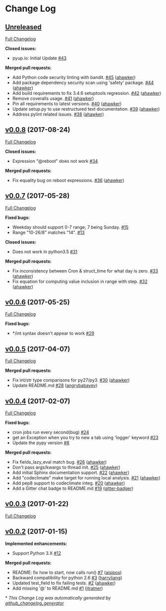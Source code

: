 # Change Log

## [Unreleased](https://github.com/ahawker/crython/tree/HEAD)

[Full Changelog](https://github.com/ahawker/crython/compare/v0.0.8...HEAD)

**Closed issues:**

- pyup.io:  Initial Update [\#43](https://github.com/ahawker/crython/issues/43)

**Merged pull requests:**

- Add Python code security linting with bandit. [\#45](https://github.com/ahawker/crython/pull/45) ([ahawker](https://github.com/ahawker))
- Add package dependency security scan using 'safety' package. [\#44](https://github.com/ahawker/crython/pull/44) ([ahawker](https://github.com/ahawker))
- Add build requirements to fix 3.4.6 setuptools regression. [\#42](https://github.com/ahawker/crython/pull/42) ([ahawker](https://github.com/ahawker))
- Remove coveralls usage. [\#41](https://github.com/ahawker/crython/pull/41) ([ahawker](https://github.com/ahawker))
- Pin all requirements to latest versions. [\#40](https://github.com/ahawker/crython/pull/40) ([ahawker](https://github.com/ahawker))
- Update setup.py to use restructured text documentation. [\#39](https://github.com/ahawker/crython/pull/39) ([ahawker](https://github.com/ahawker))
- Address pylint related issues. [\#38](https://github.com/ahawker/crython/pull/38) ([ahawker](https://github.com/ahawker))

## [v0.0.8](https://github.com/ahawker/crython/tree/v0.0.8) (2017-08-24)
[Full Changelog](https://github.com/ahawker/crython/compare/v0.0.7...v0.0.8)

**Closed issues:**

- Expression "@reboot" does not work [\#34](https://github.com/ahawker/crython/issues/34)

**Merged pull requests:**

- Fix equality bug on reboot expressions. [\#36](https://github.com/ahawker/crython/pull/36) ([ahawker](https://github.com/ahawker))

## [v0.0.7](https://github.com/ahawker/crython/tree/v0.0.7) (2017-05-28)
[Full Changelog](https://github.com/ahawker/crython/compare/v0.0.6...v0.0.7)

**Fixed bugs:**

- Weekday should support 0-7 range; 7 being Sunday. [\#15](https://github.com/ahawker/crython/issues/15)
- Range "10-26/8" matches "14". [\#13](https://github.com/ahawker/crython/issues/13)

**Closed issues:**

- Does not work in python3.5 [\#31](https://github.com/ahawker/crython/issues/31)

**Merged pull requests:**

- Fix inconsistency between Cron & struct\_time for what day is zero. [\#33](https://github.com/ahawker/crython/pull/33) ([ahawker](https://github.com/ahawker))
- Fix equation for computing value inclusion in range with step. [\#32](https://github.com/ahawker/crython/pull/32) ([ahawker](https://github.com/ahawker))

## [v0.0.6](https://github.com/ahawker/crython/tree/v0.0.6) (2017-05-25)
[Full Changelog](https://github.com/ahawker/crython/compare/v0.0.5...v0.0.6)

**Fixed bugs:**

- \*/int syntax doesn't appear to work [\#29](https://github.com/ahawker/crython/issues/29)

## [v0.0.5](https://github.com/ahawker/crython/tree/v0.0.5) (2017-04-07)
[Full Changelog](https://github.com/ahawker/crython/compare/v0.0.4...v0.0.5)

**Merged pull requests:**

- Fix int/str type comparisons for py27/py3. [\#30](https://github.com/ahawker/crython/pull/30) ([ahawker](https://github.com/ahawker))
- Update README.md [\#28](https://github.com/ahawker/crython/pull/28) ([angrybabayev](https://github.com/angrybabayev))

## [v0.0.4](https://github.com/ahawker/crython/tree/v0.0.4) (2017-02-07)
[Full Changelog](https://github.com/ahawker/crython/compare/v0.0.3...v0.0.4)

**Fixed bugs:**

- cron jobs run every second\(bug\) [\#24](https://github.com/ahawker/crython/issues/24)
- get an Exception when you try to new a tab using 'logger' keyword [\#23](https://github.com/ahawker/crython/issues/23)
- Update the pypy version [\#8](https://github.com/ahawker/crython/issues/8)

**Merged pull requests:**

- Fix fields\_lazy\_eval match bug. [\#26](https://github.com/ahawker/crython/pull/26) ([ahawker](https://github.com/ahawker))
- Don't pass args/kwargs to thread init. [\#25](https://github.com/ahawker/crython/pull/25) ([ahawker](https://github.com/ahawker))
- Add initial Sphinx documentation support. [\#22](https://github.com/ahawker/crython/pull/22) ([ahawker](https://github.com/ahawker))
- Add "codeclimate" make target for running local analysis. [\#21](https://github.com/ahawker/crython/pull/21) ([ahawker](https://github.com/ahawker))
- Add pep8 support to codeclimate integ. [\#20](https://github.com/ahawker/crython/pull/20) ([ahawker](https://github.com/ahawker))
- Add a Gitter chat badge to README.md [\#19](https://github.com/ahawker/crython/pull/19) ([gitter-badger](https://github.com/gitter-badger))

## [v0.0.3](https://github.com/ahawker/crython/tree/v0.0.3) (2017-01-22)
[Full Changelog](https://github.com/ahawker/crython/compare/v0.0.2...v0.0.3)

## [v0.0.2](https://github.com/ahawker/crython/tree/v0.0.2) (2017-01-15)
**Implemented enhancements:**

- Support Python 3.X [\#12](https://github.com/ahawker/crython/issues/12)

**Merged pull requests:**

- README: fix how to start, now calls run\(\) [\#7](https://github.com/ahawker/crython/pull/7) ([aisipos](https://github.com/aisipos))
- Backward compatibility for python 2.6 [\#3](https://github.com/ahawker/crython/pull/3) ([harryliang](https://github.com/harryliang))
- Updated test\_field to fix failing tests. [\#2](https://github.com/ahawker/crython/pull/2) ([ahawker](https://github.com/ahawker))
- Add missing '@' to README.md [\#1](https://github.com/ahawker/crython/pull/1) ([jtratner](https://github.com/jtratner))



\* *This Change Log was automatically generated by [github_changelog_generator](https://github.com/skywinder/Github-Changelog-Generator)*